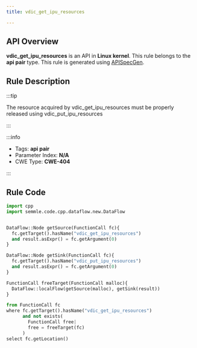 ```yaml
---
title: vdic_get_ipu_resources

---
```



## API Overview
**vdic_get_ipu_resources** is an API in **Linux kernel**. This rule belongs to the **api pair** type. This rule is generated using [APISpecGen](../../tools/APISpecGen).
## Rule Description

:::tip

The resource acquired by vdic_get_ipu_resources must be properly released using vdic_put_ipu_resources

:::

:::info

- Tags: **api pair**
- Parameter Index: **N/A**
- CWE Type: **CWE-404**

:::

## Rule Code
```python
import cpp
import semmle.code.cpp.dataflow.new.DataFlow


DataFlow::Node getSource(FunctionCall fc){
  fc.getTarget().hasName("vdic_get_ipu_resources")
  and result.asExpr() = fc.getArgument(0)
}

DataFlow::Node getSink(FunctionCall fc){
  fc.getTarget().hasName("vdic_put_ipu_resources")
  and result.asExpr() = fc.getArgument(0)
}

FunctionCall freeTarget(FunctionCall malloc){
  DataFlow::localFlow(getSource(malloc), getSink(result))
}

from FunctionCall fc
where fc.getTarget().hasName("vdic_get_ipu_resources")
      and not exists(
        FunctionCall free| 
        free = freeTarget(fc)
      )
select fc.getLocation()

    
```